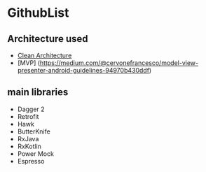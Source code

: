 # GithubList

## Architecture used
* [Clean Architecture](https://8thlight.com/blog/uncle-bob/2012/08/13/the-clean-architecture.html)
* [MVP] (https://medium.com/@cervonefrancesco/model-view-presenter-android-guidelines-94970b430ddf)

## main libraries
* Dagger 2
* Retrofit
* Hawk
* ButterKnife
* RxJava
* RxKotlin
* Power Mock
* Espresso
